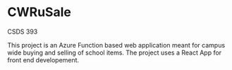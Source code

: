 # CWRuSale
CSDS 393

This project is an Azure Function based web application meant for campus wide buying and selling of school items. The project uses a React App for front end developement.

